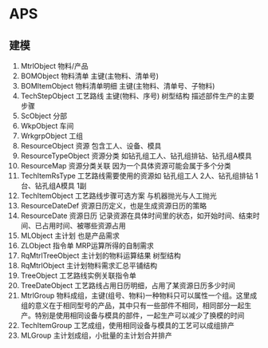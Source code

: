 # APS
## 建模
1. MtrlObject 物料/产品
2. BOMObject 物料清单 主键(主物料、清单号)
3. BOMItemObject 物料清单明细 主键(主物料、清单号、子物料)
4. TechStepObject 工艺路线 主键(物料、序号) 树型结构 描述部件生产的主要步骤
5. ScObject 分部
6. WkpObject 车间
7. WrkgrpObject 工组
8. ResourceObject 资源 包含工人、设备、模具
9. ResourceTypeObject 资源分类 如钻孔组工人、钻孔组排钻、钻孔组A模具
10. ResourceMap 资源分类关联 因为一个具体资源可能会属于多个分类
11. TechItemRsType 工艺路线需要使用的资源如 钻孔组工人 2人、钻孔组排钻 1台、钻孔组A模具 1副
12. TechItemObject 工艺路线步骤可选方案 与机器抛光与人工抛光
13. ResourceDateDef 资源日历定义，也是生成资源日历的策略
14. ResourceDate 资源日历 记录资源在具体时间里的状态，如开始时间、结束时间、已占用时间、被哪些资源占用
15. MLObject 主计划 也是产品需求
16. ZLObject 指令单 MRP运算所得的自制需求
17. RqMtrlTreeObject 主计划的物料运算结果 树型结构
18. RqMtrlObject 主计划物料需求汇总平铺结构
19. TreeObject 工艺路线实例关联指令单
20. TreeDateObject 工艺路线占用日历明细，占用了某资源日历多少时间
21. MtrlGroup 物料成组，主键(组号、物料)一种物料只可以属性一个组。这里成组的意义在于相同型号的产品，其中只有一些部件不相同，相同部分一起生产。特别是使用相同设备与模具的部件，一起生产可以减少了换模的时间
22. TechItemGroup 工艺成组，使用相同设备与模具的工艺可以成组排产
23. MLGroup 主计划成组，小批量的主计划合并排产
